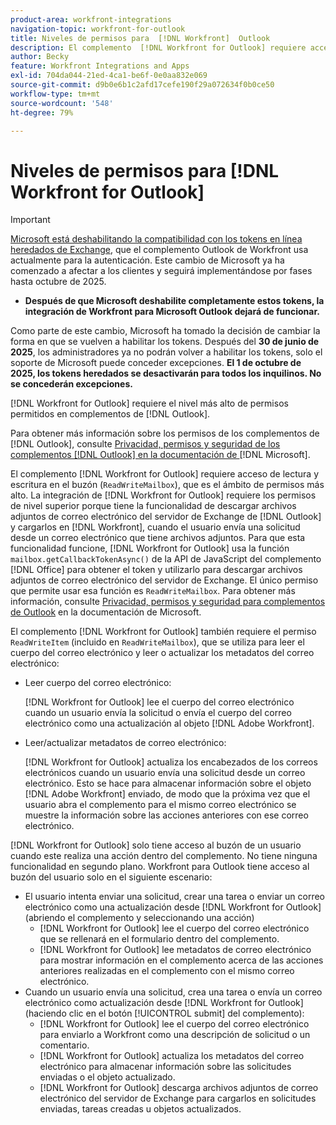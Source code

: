 ```yaml
---
product-area: workfront-integrations
navigation-topic: workfront-for-outlook
title: Niveles de permisos para  [!DNL Workfront]  Outlook
description: El complemento  [!DNL Workfront for Outlook] requiere acceso de lectura y escritura al buzón. La integración de  [!DNL Workfront for Outlook]  requiere los permisos de nivel superior porque tiene la funcionalidad de descargar archivos adjuntos de correo electrónico del servidor de Exchange de Outlook y cargarlos en  [!DNL Workfront], cuando el usuario envía una solicitud desde un correo electrónico que tiene archivos adjuntos.
author: Becky
feature: Workfront Integrations and Apps
exl-id: 704da044-21ed-4ca1-be6f-0e0aa832e069
source-git-commit: d9b0e6b1c2afd17cefe190f29a072634f0b0ce50
workflow-type: tm+mt
source-wordcount: '548'
ht-degree: 79%

---
```


# Niveles de permisos para [!DNL Workfront for Outlook]

>[!IMPORTANT]
>
>[Microsoft está deshabilitando la compatibilidad con los tokens en línea heredados de Exchange](https://learn.microsoft.com/en-us/office/dev/add-ins/outlook/faq-nested-app-auth-outlook-legacy-tokens), que el complemento Outlook de Workfront usa actualmente para la autenticación. Este cambio de Microsoft ya ha comenzado a afectar a los clientes y seguirá implementándose por fases hasta octubre de 2025.
>
>* **Después de que Microsoft deshabilite completamente estos tokens, la integración de Workfront para Microsoft Outlook dejará de funcionar.**
>
>Como parte de este cambio, Microsoft ha tomado la decisión de cambiar la forma en que se vuelven a habilitar los tokens. Después del **30 de junio de 2025**, los administradores ya no podrán volver a habilitar los tokens, solo el soporte de Microsoft puede conceder excepciones. **El 1 de octubre de 2025, los tokens heredados se desactivarán para todos los inquilinos. No se concederán excepciones.**

[!DNL Workfront for Outlook] requiere el nivel más alto de permisos permitidos en complementos de [!DNL Outlook].

Para obtener más información sobre los permisos de los complementos de [!DNL Outlook], consulte [Privacidad, permisos y seguridad de los complementos [!DNL Outlook]  en la documentación de ](https://docs.microsoft.com/en-us/office/dev/add-ins/outlook/privacy-and-security) [!DNL Microsoft].

El complemento [!DNL Workfront for Outlook] requiere acceso de lectura y escritura en el buzón (`ReadWriteMailbox`), que es el ámbito de permisos más alto.
La integración de [!DNL Workfront for Outlook] requiere los permisos de nivel superior porque tiene la funcionalidad de descargar archivos adjuntos de correo electrónico del servidor de Exchange de [!DNL Outlook] y cargarlos en [!DNL Workfront], cuando el usuario envía una solicitud desde un correo electrónico que tiene archivos adjuntos. Para que esta funcionalidad funcione, [!DNL Workfront for Outlook] usa la función `mailbox.getCallbackTokenAsync()` de la API de JavaScript del complemento [!DNL Office] para obtener el token y utilizarlo para descargar archivos adjuntos de correo electrónico del servidor de Exchange. El único permiso que permite usar esa función es `ReadWriteMailbox`. Para obtener más información, consulte [Privacidad, permisos y seguridad para complementos de Outlook](https://docs.microsoft.com/en-us/office/dev/add-ins/outlook/privacy-and-security) en la documentación de Microsoft.

El complemento [!DNL Workfront for Outlook] también requiere el permiso `ReadWriteItem` (incluido en `ReadWriteMailbox`), que se utiliza para leer el cuerpo del correo electrónico y leer o actualizar los metadatos del correo electrónico:

* Leer cuerpo del correo electrónico:

  [!DNL Workfront for Outlook] lee el cuerpo del correo electrónico cuando un usuario envía la solicitud o envía el cuerpo del correo electrónico como una actualización al objeto [!DNL Adobe Workfront].
* Leer/actualizar metadatos de correo electrónico:

  [!DNL Workfront for Outlook] actualiza los encabezados de los correos electrónicos cuando un usuario envía una solicitud desde un correo electrónico. Esto se hace para almacenar información sobre el objeto [!DNL Adobe Workfront] enviado, de modo que la próxima vez que el usuario abra el complemento para el mismo correo electrónico se muestre la información sobre las acciones anteriores con ese correo electrónico.

[!DNL Workfront for Outlook] solo tiene acceso al buzón de un usuario cuando este realiza una acción dentro del complemento. No tiene ninguna funcionalidad en segundo plano. Workfront para Outlook tiene acceso al buzón del usuario solo en el siguiente escenario:

* El usuario intenta enviar una solicitud, crear una tarea o enviar un correo electrónico como una actualización desde [!DNL Workfront for Outlook] (abriendo el complemento y seleccionando una acción)
   * [!DNL Workfront for Outlook] lee el cuerpo del correo electrónico que se rellenará en el formulario dentro del complemento.
   * [!DNL Workfront for Outlook] lee metadatos de correo electrónico para mostrar información en el complemento acerca de las acciones anteriores realizadas en el complemento con el mismo correo electrónico.
* Cuando un usuario envía una solicitud, crea una tarea o envía un correo electrónico como actualización desde [!DNL Workfront for Outlook] (haciendo clic en el botón [!UICONTROL submit] del complemento):
   * [!DNL Workfront for Outlook] lee el cuerpo del correo electrónico para enviarlo a Workfront como una descripción de solicitud o un comentario.
   * [!DNL Workfront for Outlook] actualiza los metadatos del correo electrónico para almacenar información sobre las solicitudes enviadas o el objeto actualizado.
   * [!DNL Workfront for Outlook] descarga archivos adjuntos de correo electrónico del servidor de Exchange para cargarlos en solicitudes enviadas, tareas creadas u objetos actualizados.
